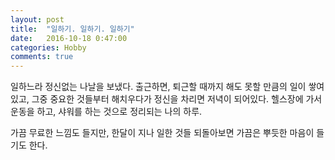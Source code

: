 ```yaml
---
layout: post
title:  "일하기. 일하기. 일하기"
date:   2016-10-18 0:47:00
categories: Hobby
comments: true
---
```


일하느라 정신없는 나날을 보냈다. 출근하면, 퇴근할 때까지 해도 못할 만큼의 일이 쌓여있고,
그중 중요한 것들부터 해치우다가 정신을 차리면 저녁이 되어있다.
헬스장에 가서 운동을 하고, 샤워를 하는 것으로 정리되는 나의 하루.

가끔 무료한 느낌도 들지만, 한달이 지나 일한 것들 되돌아보면 가끔은 뿌듯한 마음이 들기도 한다.
